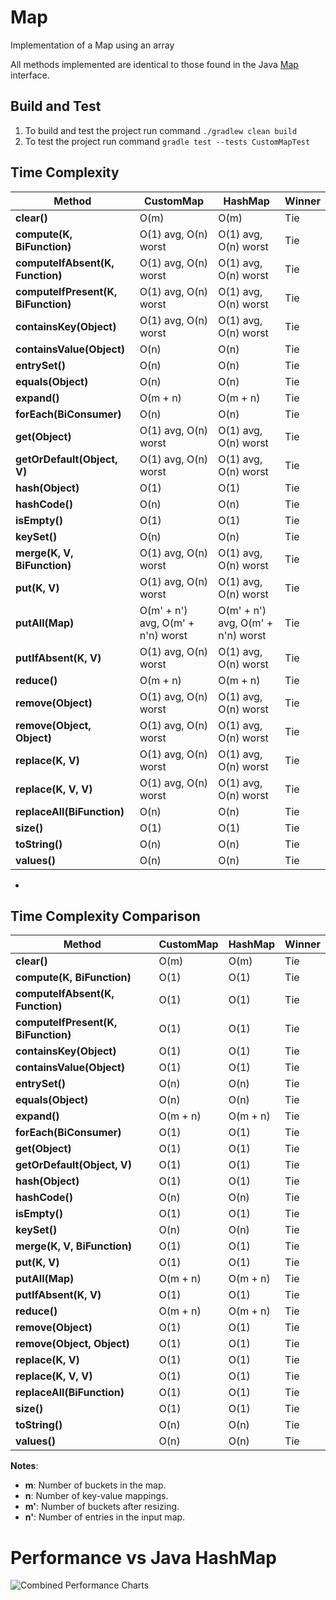 # Map
Implementation of a Map using an array

All methods implemented are identical to those found in the Java [Map](https://docs.oracle.com/javase/8/docs/api/java/util/Map.html) interface.

## Build and Test

1. To build and test the project run command `./gradlew clean build`
2. To test the project run command `gradle test --tests CustomMapTest`

## Time Complexity

| Method                              | CustomMap                         | HashMap                           | Winner |
|-------------------------------------|-----------------------------------|-----------------------------------|--------|
| **clear()**                         | O(m)                              | O(m)                              | Tie    |
| **compute(K, BiFunction)**          | O(1) avg, O(n) worst              | O(1) avg, O(n) worst              | Tie    |
| **computeIfAbsent(K, Function)**    | O(1) avg, O(n) worst              | O(1) avg, O(n) worst              | Tie    |
| **computeIfPresent(K, BiFunction)** | O(1) avg, O(n) worst              | O(1) avg, O(n) worst              | Tie    |
| **containsKey(Object)**             | O(1) avg, O(n) worst              | O(1) avg, O(n) worst              | Tie    |
| **containsValue(Object)**           | O(n)                              | O(n)                              | Tie    |
| **entrySet()**                      | O(n)                              | O(n)                              | Tie    |
| **equals(Object)**                  | O(n)                              | O(n)                              | Tie    |
| **expand()**                        | O(m + n)                          | O(m + n)                          | Tie    |
| **forEach(BiConsumer)**             | O(n)                              | O(n)                              | Tie    |
| **get(Object)**                     | O(1) avg, O(n) worst              | O(1) avg, O(n) worst              | Tie    |
| **getOrDefault(Object, V)**         | O(1) avg, O(n) worst              | O(1) avg, O(n) worst              | Tie    |
| **hash(Object)**                    | O(1)                              | O(1)                              | Tie    |
| **hashCode()**                      | O(n)                              | O(n)                              | Tie    |
| **isEmpty()**                       | O(1)                              | O(1)                              | Tie    |
| **keySet()**                        | O(n)                              | O(n)                              | Tie    |
| **merge(K, V, BiFunction)**         | O(1) avg, O(n) worst              | O(1) avg, O(n) worst              | Tie    |
| **put(K, V)**                       | O(1) avg, O(n) worst              | O(1) avg, O(n) worst              | Tie    |
| **putAll(Map)**                     | O(m' + n') avg, O(m' + n'n) worst | O(m' + n') avg, O(m' + n'n) worst | Tie    |
| **putIfAbsent(K, V)**               | O(1) avg, O(n) worst              | O(1) avg, O(n) worst              | Tie    |
| **reduce()**                        | O(m + n)                          | O(m + n)                          | Tie    |
| **remove(Object)**                  | O(1) avg, O(n) worst              | O(1) avg, O(n) worst              | Tie    |
| **remove(Object, Object)**          | O(1) avg, O(n) worst              | O(1) avg, O(n) worst              | Tie    |
| **replace(K, V)**                   | O(1) avg, O(n) worst              | O(1) avg, O(n) worst              | Tie    |
| **replace(K, V, V)**                | O(1) avg, O(n) worst              | O(1) avg, O(n) worst              | Tie    |
| **replaceAll(BiFunction)**          | O(n)                              | O(n)                              | Tie    |
| **size()**                          | O(1)                              | O(1)                              | Tie    |
| **toString()**                      | O(n)                              | O(n)                              | Tie    |
| **values()**                        | O(n)                              | O(n)                              | Tie    |
- 
## Time Complexity Comparison

| Method                              | CustomMap | HashMap  | Winner |
|-------------------------------------|-----------|----------|--------|
| **clear()**                         | O(m)      | O(m)     | Tie    |
| **compute(K, BiFunction)**          | O(1)      | O(1)     | Tie    |
| **computeIfAbsent(K, Function)**    | O(1)      | O(1)     | Tie    |
| **computeIfPresent(K, BiFunction)** | O(1)      | O(1)     | Tie    |
| **containsKey(Object)**             | O(1)      | O(1)     | Tie    |
| **containsValue(Object)**           | O(1)      | O(1)     | Tie    |
| **entrySet()**                      | O(n)      | O(n)     | Tie    |
| **equals(Object)**                  | O(n)      | O(n)     | Tie    |
| **expand()**                        | O(m + n)  | O(m + n) | Tie    |
| **forEach(BiConsumer)**             | O(1)      | O(1)     | Tie    |
| **get(Object)**                     | O(1)      | O(1)     | Tie    |
| **getOrDefault(Object, V)**         | O(1)      | O(1)     | Tie    |
| **hash(Object)**                    | O(1)      | O(1)     | Tie    |
| **hashCode()**                      | O(n)      | O(n)     | Tie    |
| **isEmpty()**                       | O(1)      | O(1)     | Tie    |
| **keySet()**                        | O(n)      | O(n)     | Tie    |
| **merge(K, V, BiFunction)**         | O(1)      | O(1)     | Tie    |
| **put(K, V)**                       | O(1)      | O(1)     | Tie    |
| **putAll(Map)**                     | O(m + n)  | O(m + n) | Tie    |
| **putIfAbsent(K, V)**               | O(1)      | O(1)     | Tie    |
| **reduce()**                        | O(m + n)  | O(m + n) | Tie    |
| **remove(Object)**                  | O(1)      | O(1)     | Tie    |
| **remove(Object, Object)**          | O(1)      | O(1)     | Tie    |
| **replace(K, V)**                   | O(1)      | O(1)     | Tie    |
| **replace(K, V, V)**                | O(1)      | O(1)     | Tie    |
| **replaceAll(BiFunction)**          | O(1)      | O(1)     | Tie    |
| **size()**                          | O(1)      | O(1)     | Tie    |
| **toString()**                      | O(n)      | O(n)     | Tie    |
| **values()**                        | O(n)      | O(n)     | Tie    |

**Notes**:
- **m**: Number of buckets in the map.
- **n**: Number of key-value mappings.
- **m'**: Number of buckets after resizing.
- **n'**: Number of entries in the input map.

# Performance vs Java HashMap

![Combined Performance Charts](PerformanceTesting/All_Map_Performance_Comparisons.png)